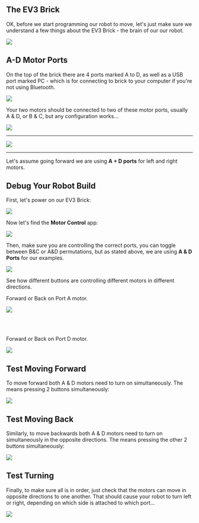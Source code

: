 The EV3 Brick
---

OK, before we start programming our robot to move, let's just make sure we understand a few things about the EV3 Brick - the brain of our our robot.

![](images/brick.jpg)

## A-D Motor Ports

On the top of the brick there are 4 ports marked A to D, as well as a USB port marked PC - which is for connecting to brick to your computer if you're not using Bluetooth.  

![](images/motorports.jpg)

Your two motors should be connected to two of these motor ports, usually A & D, or B & C, but any configuration works...

![](images/adports.jpg)

---

![](images/bcports.jpg)

---

Let's assume going forward we are using **A + D ports** for left and right motors.

## Debug Your Robot Build

First, let's power on our EV3 Brick:

![](images/poweron.jpg)

Now let's find the **Motor Control** app:

![](images/motorcontrol.jpg)

Then, make sure you are controlling the correct ports, you can toggle between B&C or A&D permutations, but as stated above, we are using **A & D Ports** for our examples.

![](images/adcontrol.jpg)

See how different buttons are controlling different motors in different directions.  

Forward or Back on Port A motor.

![](images/abuttons.jpg)

<br><br>

Forward or Back on Port D motor.

![](images/dbuttons.jpg)

## Test Moving Forward

To move forward both A & D motors need to turn on simultaneously.  The means pressing 2 buttons simultaneously:

![](images/adfwd.jpg)

## Test Moving Back

Similarly, to move backwards both A & D motors need to turn on simultaneously in the opposite directions.  The means pressing the other 2 buttons simultaneously:

![](images/adback.jpg)

## Test Turning

Finally, to make sure all is in order, just check that the motors can move in opposite directions to one another.  That should cause your robot to turn left or right, depending on which side is attached to which port...

![](images/adturn.jpg)



